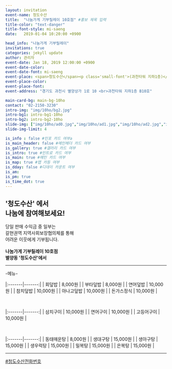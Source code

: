 ```yaml
---
layout: invitation
event-name: 청도수산
title:  "나눔가게 기부릴레이 10호점" #홍보 제목 입력
title-color: "text-danger"
title-font-style: mi-saeng
date:   2019-01-04 10:20:00 +0900

head_info: "나눔가게 기부릴레이"
invitations: true
categories: jekyll update
author: 관리자
event-date: Jan 18, 2019 12:00:00 +0900
event-date-color:
event-date-font: mi-saeng
event-place: <span>청도수산</span><p class='small-font'>(과천타워 지하1층)</p>
event-place-color:
event-place-font:
event-address: "경기도 과천시 별양상가 1로 10 <br>과천타워 지하1층 B10호"

main-card-bg: main-bg-10ho
contact: "02-2150-3230"
intro-img: "img/10ho/bg2.jpg"
intro-bg1: intro-bg1-10ho
intro-bg2: intro-bg2-10ho
slide-img: ["img/10ho/ad0.jpg","img/10ho/ad1.jpg","img/10ho/ad2.jpg","img/10ho/ad3.jpg","img/10ho/ad4.jpg","img/10ho/ad5.jpg","img/10ho/ad6.jpg","img/10ho/ad7.jpg","img/10ho/ad8.jpg","img/10ho/ad9.jpg","img/10ho/ad10.jpg",]
slide-img-limit: 4

is_info : false #인포 카드 여부a
is_main_header: false #메인헤더 카드 여부
is_gallery: true #갤러리 카드 여부
is_intro: true #인트로 카드 여부
is_main: true #메인 카드 여부
is_map: true #맵 카등 여부
is_dday: false #디데이 카운트 여부
is_am:
is_pm: true
is_time_dot: true
---
```


## '청도수산' 에서 <br> 나눔에 참여해보세요!

당일 판매 수익금 중 일부는
<br>
갈현권역 지역사회보장협의체를 통해
<br>
어려운 이웃에게 기부됩니다.
<br>
<br>
**나눔가게 기부릴레이 10호점 <br>별양동 '청도수산'에서**

---
-메뉴-
<br>

|:-------|-------:|
| 회덮밥 | 8,000원 |
| 부타덮밥 | 8,000원 |
| 연어덮밥 | 10,000원 |
| 참치덮밥 | 10,000원 |
| 아나고덮밥 | 10,000원 |
| 돈가스정식 | 10,000원 |

<br>

|:-------|-------:|
| 삼치구이 | 10,000원 |
| 연어구이 | 10,000원 |
| 고등어구이 | 10,000원 |

<br>

|:-------|-------:|
| 동태매운탕 | 8,000원 |
| 생대구탕 | 15,000원 |
| 생아구탕 | 15,000원 |
| 생우럭탕 | 15,000원 |
| 밀복탕 | 15,000원 |
| 은복탕 | 15,000원 |

---
[#청도수산전화번호](tel:02-503-1616)
